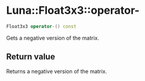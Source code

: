 # Luna::Float3x3::operator-

```c++
Float3x3 operator-() const
```

Gets a negative version of the matrix. 



## Return value
Returns a negative version of the matrix. 

